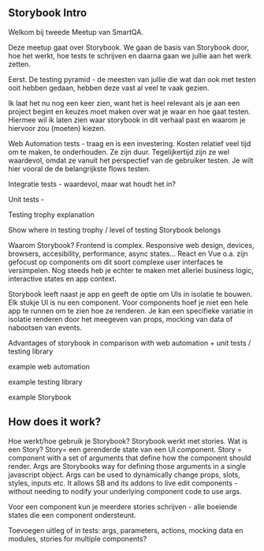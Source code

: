 ## Storybook Intro

Welkom bij tweede Meetup van SmartQA.

Deze meetup gaat over Storybook. We gaan de basis van Storybook door, hoe het werkt, hoe tests te schrijven en daarna gaan we jullie aan het werk zetten.

Eerst.
De testing pyramid - de meesten van jullie die wat dan ook met testen ooit hebben gedaan, hebben deze vast al veel te vaak gezien.

Ik laat het nu nog een keer zien, want het is heel relevant als je aan een project begint en keuzes moet maken over wat je waar en hoe gaat testen.
Hiermee wil ik laten zien waar storybook in dit verhaal past en waarom je hiervoor zou (moeten) kiezen.

Web Automation tests - traag en is een investering. Kosten relatief veel tijd om te maken, te onderhouden. Ze zijn duur. Tegelijkertijd zijn ze wel waardevol, omdat ze vanuit het perspectief van de gebruiker testen. Je wilt hier vooral de de belangrijkste flows testen.

Integratie tests - waardevol, maar wat houdt het in?

Unit tests - 

Testing trophy explanation


Show where in testing trophy / level of testing Storybook belongs

Waarom Storybook?
Frontend is complex. Responsive web design, devices, browsers, accesibility, performance, async states... 
React en Vue o.a. zijn gefocust op components om dit soort complexe user interfaces te versimpelen.
Nog steeds heb je echter te maken met allerlei business logic, interactive states en app context.

Storybook leeft naast je app en geeft de optie om UIs in isolatie te bouwen. Elk stukje UI is nu een component.
Voor components hoef je niet een hele app te runnen om te zien hoe ze renderen. Je kan een specifieke variatie in isolatie renderen door het meegeven van props, mocking van data of nabootsen van events.


Advantages of storybook in comparison with web automation + unit tests / testing library

example web automation

example testing library 

example Storybook 


## How does it work?

Hoe werkt/hoe gebruik je Storybook?
Storybook werkt met stories. Wat is een Story?
Story= een gerenderde state van een UI component.
Story = component with a set of arguments that define how the component should render.
Args are Storybooks way for defining those arguments in a single javascript object.
Args can be used to dynamically change props, slots, styles, inputs etc.
It allows SB and its addons to live edit components - without needing to nodify your underlying component code to use args.

Voor een component kun je meerdere stories schrijven - alle boeiende states die een component ondersteunt.




Toevoegen uitleg of in tests: args, parameters, actions, mocking data en modules, stories for multiple components?